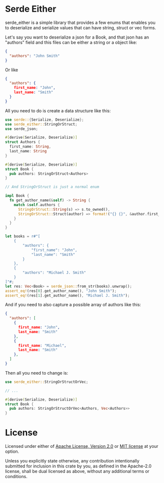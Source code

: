 # Serde Either

serde_either is a simple library that provides a few enums that enables you to deserialize and serialize values that can have string, struct or vec forms.

Let's say you want to deserialize a json for a Book, and that json has an "authors" field and this files can be either a string or a object like:

```json
{
  "authors": "John Smith"
}
```

Or like

```json
{
  "authors": {
    first_name: "John",
    last_name: "Smith"
  }
}
```

All you need to do is create a data structure like this:

```rust
use serde::{Serialize, Deserialize};
use serde_either::StringOrStruct;
use serde_json;

#[derive(Serialize, Deserialize)]
struct Authors {
  first_name: String,
  last_name: String
}

#[derive(Serialize, Deserialize)]
struct Book {
  pub authors: StringOrStruct<Authors>
}

// And StringOrStruct is just a normal enum

impl Book {
  fn get_author_name(&self) -> String {
    match &self.authors {
      StringOrStruct::String(s) => s.to_owned(),
      StringOrStruct::Struct(author) => format!("{} {}", &author.first_name, &author.last_name)
    }
  }
}

let books = r#"[
    {
        "authors": {
            "first_name": "John",
            "last_name": "Smith"
        }
    },
    {
        "authors": "Michael J. Smith"
    }
]"#;
let res: Vec<Book> = serde_json::from_str(books).unwrap();
assert_eq!(res[0].get_author_name(), "John Smith");
assert_eq!(res[1].get_author_name(), "Michael J. Smith");
```

And if you need to also capture a possible array of authors like this:

```json
{
  "authors": [
    {
      first_name: "John",
      last_name: "Smith"
    },
    {
      first_name: "Michael",
      last_name: "Smith"
    },
  ]
}
```

Then all you need to change is:

```Rust
use serde_either::StringOrStructOrVec;

// ...

#[derive(Serialize, Deserialize)]
struct Book {
  pub authors: StringOrStructOrVec<Authors, Vec<Authors>>
}
```

# License

Licensed under either of [Apache License, Version 2.0](LICENSE-APACHE) or [MIT license](LICENSE-MIT) at your option.

Unless you explicitly state otherwise, any contribution intentionally submitted for inclusion in this crate by you, as defined in the Apache-2.0 license, shall be dual licensed as above, without any additional terms or conditions.
